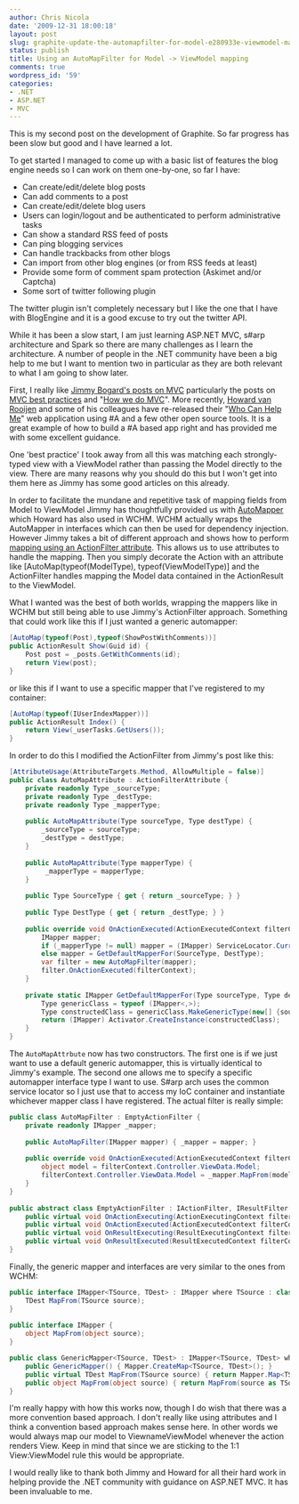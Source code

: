 ```yaml
---
author: Chris Nicola
date: '2009-12-31 18:00:18'
layout: post
slug: graphite-update-the-automapfilter-for-model-e280933e-viewmodel-mapping
status: publish
title: Using an AutoMapFilter for Model -> ViewModel mapping
comments: true
wordpress_id: '59'
categories:
- .NET
- ASP.NET
- MVC
---
```


This is my second post on the development of Graphite.  So far progress has been slow but good and I have learned a lot. 

To get started I managed to come up with a basic list of features the blog engine needs so I can work on them one-by-one, so far I have:

  * Can create/edit/delete blog posts
  * Can add comments to a post
  * Can create/edit/delete blog users
  * Users can login/logout and be authenticated to perform administrative tasks
  * Can show a standard RSS feed of posts 
  * Can ping blogging services 
  * Can handle trackbacks from other blogs 
  * Can import from other blog engines (or from RSS feeds at least) 
  * Provide some form of comment spam protection (Askimet and/or Captcha) 
  * Some sort of twitter following plugin 

<!--more-->

The twitter plugin isn't completely necessary but I like the one that I have with BlogEngine and it is a good excuse to try out the twitter API. 

While it has been a slow start, I am just learning ASP.NET MVC, s#arp architecture and Spark so there are many challenges as I learn the architecture.  A number of people in the .NET community have been a big help to me but I want to mention two in particular as they are both relevant to what I am going to show later.

First, I really like [Jimmy Bogard's posts on MVC][1] particularly the posts on [MVC best practices][2] and "[How we do MVC][3]".  More recently, [Howard van Rooijen][4] and some of his colleagues have re-released their "[Who Can Help Me][5]" web application using #A and a few other open source tools.  It is a great example of how to build a #A based app right and has provided me with some excellent guidance.

One 'best practice' I took away from all this was matching each strongly-typed view with a ViewModel rather than passing the Model directly to the view.  There are many reasons why you should do this but I won't get into them here as Jimmy has some good articles on this already. 

In order to facilitate the mundane and repetitive task of mapping fields from Model to ViewModel Jimmy has thoughtfully provided us with [AutoMapper][6] which Howard has also used in WCHM.  WCHM actually wraps the AutoMapper in interfaces which can then be used for dependency injection.  However Jimmy takes a bit of different approach and shows how to perform [mapping using an ActionFilter attribute][7].  This allows us to use attributes to handle the mapping.  Then you simply decorate the Action with an attribute like [AutoMap(typeof(ModelType), typeof(ViewModelType)] and the ActionFilter handles mapping the Model data contained in the ActionResult to the ViewModel.

What I wanted was the best of both worlds, wrapping the mappers like in WCHM but still being able to use Jimmy's ActionFilter approach.  Something that could work like this if I just wanted a generic automapper:

```csharp
[AutoMap(typeof(Post),typeof(ShowPostWithComments))] 
public ActionResult Show(Guid id) { 
    Post post = _posts.GetWithComments(id); 
    return View(post); 
} 
```

or like this if I want to use a specific mapper that I've registered to my container:

```csharp
[AutoMap(typeof(IUserIndexMapper))] 
public ActionResult Index() { 
    return View(_userTasks.GetUsers()); 
} 
```

In order to do this I modified the ActionFilter from Jimmy's post like this:

```csharp
[AttributeUsage(AttributeTargets.Method, AllowMultiple = false)] 
public class AutoMapAttribute : ActionFilterAttribute { 
    private readonly Type _sourceType; 
    private readonly Type _destType; 
    private readonly Type _mapperType; 
 
    public AutoMapAttribute(Type sourceType, Type destType) { 
        _sourceType = sourceType; 
        _destType = destType; 
    } 
  
    public AutoMapAttribute(Type mapperType) { 
         _mapperType = mapperType; 
    } 
 
    public Type SourceType { get { return _sourceType; } } 
 
    public Type DestType { get { return _destType; } } 
 
    public override void OnActionExecuted(ActionExecutedContext filterContext) { 
        IMapper mapper; 
        if (_mapperType != null) mapper = (IMapper) ServiceLocator.Current.GetInstance(_mapperType); 
        else mapper = GetDefaultMapperFor(SourceType, DestType); 
        var filter = new AutoMapFilter(mapper); 
        filter.OnActionExecuted(filterContext); 
    } 
 
    private static IMapper GetDefaultMapperFor(Type sourceType, Type destType) { 
        Type genericClass = typeof (IMapper<,>); 
        Type constructedClass = genericClass.MakeGenericType(new[] {sourceType, destType}); 
        return (IMapper) Activator.CreateInstance(constructedClass); 
    } 
}  
```

The `AutoMapAttrbute` now has two constructors.  The first one is if we just want to use a default generic automapper, this is virtually identical to Jimmy's example.  The second one allows me to specify a specific automapper interface type I want to use. S#arp arch uses the common service locator so I just use that to access my IoC container and instantiate whichever mapper class I have registered.  The actual filter is really simple:

```csharp
public class AutoMapFilter : EmptyActionFilter { 
    private readonly IMapper _mapper; 
 
    public AutoMapFilter(IMapper mapper) { _mapper = mapper; } 
 
    public override void OnActionExecuted(ActionExecutedContext filterContext) { 
        object model = filterContext.Controller.ViewData.Model; 
        filterContext.Controller.ViewData.Model = _mapper.MapFrom(model); 
    } 
} 
  
public abstract class EmptyActionFilter : IActionFilter, IResultFilter { 
    public virtual void OnActionExecuting(ActionExecutingContext filterContext) { } 
    public virtual void OnActionExecuted(ActionExecutedContext filterContext) { } 
    public virtual void OnResultExecuting(ResultExecutingContext filterContext) { } 
    public virtual void OnResultExecuted(ResultExecutedContext filterContext) { } 
} 
```

Finally, the generic mapper and interfaces are very similar to the ones from WCHM:

```csharp
public interface IMapper<TSource, TDest> : IMapper where TSource : class where TDest : class { 
    TDest MapFrom(TSource source); 
} 
 
public interface IMapper { 
    object MapFrom(object source); 
}

public class GenericMapper<TSource, TDest> : IMapper<TSource, TDest> where TDest : class where TSource : class { 
    public GenericMapper() { Mapper.CreateMap<TSource, TDest>(); } 
    public virtual TDest MapFrom(TSource source) { return Mapper.Map<TSource, TDest>(source); } 
    public object MapFrom(object source) { return MapFrom(source as TSource); } 
} 
```

I'm really happy with how this works now, though I do wish that there was a more convention based approach.  I don't really like using attributes and I think a convention based approach makes sense here.  In other words we would always map our model to  ViewnameViewModel whenever the action renders View.  Keep in mind that since we are sticking to the 1:1 View:ViewModel rule this would be appropriate.

I would really like to thank both Jimmy and Howard for all their hard work in helping provide the .NET community with guidance on ASP.NET MVC.  It has been invaluable to me.

   [1]: http://www.lostechies.com/blogs/jimmy_bogard/archive/tags/ASP.NET+MVC/default.aspx
   [2]: http://www.lostechies.com/blogs/jimmy_bogard/archive/2009/10/28/mvc-best-practices.aspx
   [3]: http://www.lostechies.com/blogs/jimmy_bogard/archive/2009/04/24/how-we-do-mvc.aspx
   [4]: http://consultingblogs.emc.com/howardvanrooijen/
   [5]: http://whocanhelpme.codeplex.com/
   [6]: http://www.lostechies.com/blogs/jimmy_bogard/archive/2009/01/22/automapper-the-object-object-mapper.aspx
   [7]: http://www.lostechies.com/blogs/jimmy_bogard/archive/2009/06/29/how-we-do-mvc-view-models.aspx

